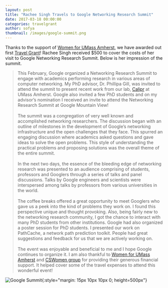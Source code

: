 ```yaml
---
layout: post
title: "Rachee Singh Travels to Google Networking Research Summit"
date: 2017-03-18 00:00:00
categories: travelgrant
author: sofya
thumbnail: /images/google-summit.png
---
```


Thanks to the support of [Women for UMass Amherst](http://www.umass.edu/wfum/), we have awarded out first [Travel Grant](http://cswomenumass.github.io/travelgrant.html)! Rachee Singh received $500 to cover the costs of her visit to Google Networking Research Summit. Below is her impression of the summit.

<!--break-->

>This February, Google organized a Networking Research Summit to engage with academics performing research in various areas of computer networking. My PhD advisor, Dr. Phillipa Gill, was invited to attend the summit to present recent work from our lab, [Calipr](http://calipr.cs.umass.edu/) at UMass Amherst. Google also invited a few PhD students and on my advisor’s nomination I received an invite to attend the Networking Research Summit at Google Mountain View!<br/><br/>
The summit was a congregation of very well known and accomplished networking researchers. The discussion began with an outline of milestones in the development of Google’s networking infrastructure and the open challenges that they face. This spurred an engaging discussion where academics asked questions and gave ideas to solve the open problems. This style of understanding the practical problems and proposing solutions was the overall theme of the entire summit.<br/><br/>
In the next two days, the essence of the bleeding edge of networking research was presented to an audience comprising of students, professors and Googlers through a series of talks and panel discussions. Talks by Google engineers and scientists were interspersed among talks by professors from various universities in the world.<br/><br/>
The coffee breaks offered a great opportunity to meet Googlers who gave us a peek into the kind of problems they work on. I found this perspective unique and thought provoking. Also, being fairly new to the networking research community, I got the chance to interact with many PhD students from other institutions. Google had also organized a poster session for PhD students. I presented our work on PathCache, a network path prediction toolkit. People had great suggestions and feedback for us that we are actively working on.<br/><br/>
The event was enjoyable and beneficial to me and I hope Google continues to organize it. I am also thankful to [Women for UMass Amherst](http://www.umass.edu/wfum/) and [CSWomen group](http://cswomenumass.github.io/index.html) for providing their generous financial support. It helped cover some of the travel expenses to attend this wonderful event!

![Google Summit](/images/google-summit.png){:style="margin: 15px 10px 10px 0; height=500px"}
